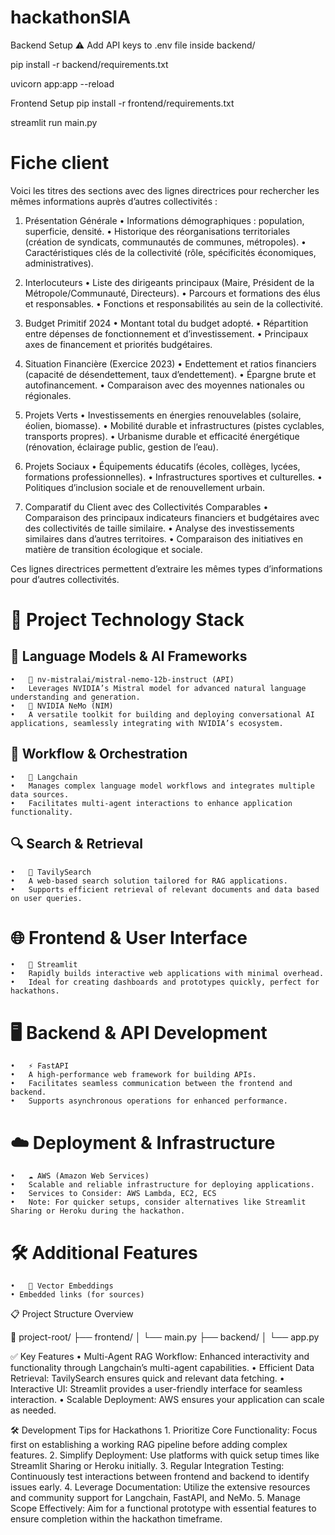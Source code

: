 # hackathonSIA

Backend Setup
⚠️ Add API keys to .env file inside backend/

pip install -r backend/requirements.txt

uvicorn app:app --reload

Frontend Setup
pip install -r frontend/requirements.txt

streamlit run main.py

# Fiche client
Voici les titres des sections avec des lignes directrices pour rechercher les mêmes informations auprès d’autres collectivités :

1. Présentation Générale
	•	Informations démographiques : population, superficie, densité.
	•	Historique des réorganisations territoriales (création de syndicats, communautés de communes, métropoles).
	•	Caractéristiques clés de la collectivité (rôle, spécificités économiques, administratives).

2. Interlocuteurs
	•	Liste des dirigeants principaux (Maire, Président de la Métropole/Communauté, Directeurs).
	•	Parcours et formations des élus et responsables.
	•	Fonctions et responsabilités au sein de la collectivité.

3. Budget Primitif 2024
	•	Montant total du budget adopté.
	•	Répartition entre dépenses de fonctionnement et d’investissement.
	•	Principaux axes de financement et priorités budgétaires.

4. Situation Financière (Exercice 2023)
	•	Endettement et ratios financiers (capacité de désendettement, taux d’endettement).
	•	Épargne brute et autofinancement.
	•	Comparaison avec des moyennes nationales ou régionales.

5. Projets Verts
	•	Investissements en énergies renouvelables (solaire, éolien, biomasse).
	•	Mobilité durable et infrastructures (pistes cyclables, transports propres).
	•	Urbanisme durable et efficacité énergétique (rénovation, éclairage public, gestion de l’eau).

6. Projets Sociaux
	•	Équipements éducatifs (écoles, collèges, lycées, formations professionnelles).
	•	Infrastructures sportives et culturelles.
	•	Politiques d’inclusion sociale et de renouvellement urbain.

7. Comparatif du Client avec des Collectivités Comparables
	•	Comparaison des principaux indicateurs financiers et budgétaires avec des collectivités de taille similaire.
	•	Analyse des investissements similaires dans d’autres territoires.
	•	Comparaison des initiatives en matière de transition écologique et sociale.

Ces lignes directrices permettent d’extraire les mêmes types d’informations pour d’autres collectivités.

# 🚀 Project Technology Stack

## 🧠 Language Models & AI Frameworks
	•	🔗 nv-mistralai/mistral-nemo-12b-instruct (API)
	•	Leverages NVIDIA’s Mistral model for advanced natural language understanding and generation.
	•	🤖 NVIDIA NeMo (NIM)
	•	A versatile toolkit for building and deploying conversational AI applications, seamlessly integrating with NVIDIA’s ecosystem.

## 🔄 Workflow & Orchestration
	•	🔗 Langchain
	•	Manages complex language model workflows and integrates multiple data sources.
	•	Facilitates multi-agent interactions to enhance application functionality.

## 🔍 Search & Retrieval
	•	🔗 TavilySearch
	•	A web-based search solution tailored for RAG applications.
	•	Supports efficient retrieval of relevant documents and data based on user queries.


# 🌐 Frontend & User Interface
	•	🎨 Streamlit
	•	Rapidly builds interactive web applications with minimal overhead.
	•	Ideal for creating dashboards and prototypes quickly, perfect for hackathons.

# 🖥️ Backend & API Development
	•	⚡ FastAPI
	•	A high-performance web framework for building APIs.
	•	Facilitates seamless communication between the frontend and backend.
	•	Supports asynchronous operations for enhanced performance.

# ☁️ Deployment & Infrastructure
	•	☁️ AWS (Amazon Web Services)
	•	Scalable and reliable infrastructure for deploying applications.
	•	Services to Consider: AWS Lambda, EC2, ECS
	•	Note: For quicker setups, consider alternatives like Streamlit Sharing or Heroku during the hackathon.


# 🛠️ Additional Features
	•	🧩 Vector Embeddings
	• Embedded links (for sources)

📋 Project Structure Overview

📁 project-root/
├── frontend/
│   └── main.py
├── backend/
│   └── app.py


✅ Key Features
	•	Multi-Agent RAG Workflow: Enhanced interactivity and functionality through Langchain’s multi-agent capabilities.
	•	Efficient Data Retrieval: TavilySearch ensures quick and relevant data fetching.
	•	Interactive UI: Streamlit provides a user-friendly interface for seamless interaction.
	•	Scalable Deployment: AWS ensures your application can scale as needed.

🛠️ Development Tips for Hackathons
	1.	Prioritize Core Functionality: Focus first on establishing a working RAG pipeline before adding complex features.
	2.	Simplify Deployment: Use platforms with quick setup times like Streamlit Sharing or Heroku initially.
	3.	Regular Integration Testing: Continuously test interactions between frontend and backend to identify issues early.
	4.	Leverage Documentation: Utilize the extensive resources and community support for Langchain, FastAPI, and NeMo.
	5.	Manage Scope Effectively: Aim for a functional prototype with essential features to ensure completion within the hackathon timeframe.
